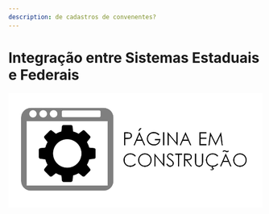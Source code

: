 ```yaml
---
description: de cadastros de convenentes?
---
```


# Integração entre Sistemas Estaduais e Federais

![](../.gitbook/assets/image%20%2811%29.png)

